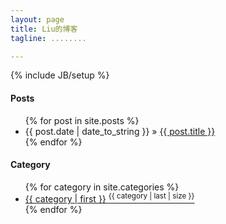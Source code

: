 ```yaml
---
layout: page
title: Liu的博客
tagline: ........

---
```

{% include JB/setup %}

<h4>Posts</h4>
<ul class="posts">
  {% for post in site.posts %}
    <li><span>{{ post.date | date_to_string }}</span> &raquo; <a href="{{ BASE_PATH }}{{ post.url }}">{{ post.title }}</a></li>
  {% endfor %}
</ul>

<h4>Category</h4>
<ul>
    {% for category in site.categories %}
    <li><a href={{ BASE_PATH }}"/categories.html" title="view allposts">{{ category | first }} <sup>{{ category | last | size }}</sup> </a>
    </li>
    {% endfor %}
</ul>
